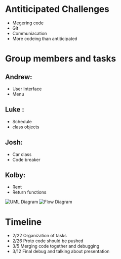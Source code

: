 

# Antiticipated Challenges
   - Megering code
   - Git
   - Communiacation
   - More codeing than antiticipated
# Group members and tasks
## Andrew: 
   - User Interface 
   - Menu 
## Luke : 
   - Schedule
   - class objects
## Josh: 
   - Car class 
   - Code breaker
## Kolby: 
   - Rent 
   - Return functions

![UML Diagram](Screenshot2023-03-12at2.47.16PM.png)
![Flow Diagram](Screenshot2023-03-12at2.47.23PM.png)

# Timeline
   - 2/22 Organization of tasks
   - 2/26 Proto code should be pushed
   - 3/5  Merging code together and debugging
   - 3/12 Final debug and talking about presentation

